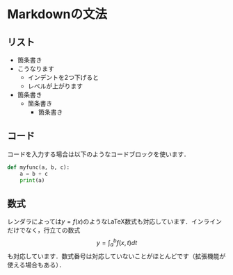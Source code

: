 # Markdownの文法

## リスト

- 箇条書き
- こうなります
  - インデントを2つ下げると
  - レベルが上がります
- 箇条書き
  - 箇条書き
    - 箇条書き

## コード

コードを入力する場合は以下のようなコードブロックを使います．

```python:test.py
def myfunc(a, b, c):
    a = b + c
    print(a)
```

## 数式

レンダラによっては$y = f(x)$のようなLaTeX数式も対応しています．インラインだけでなく，行立ての数式
$$
y = \int_a^b f(x, t) dt
$$
も対応しています．数式番号は対応していないことがほとんどです（拡張機能が使える場合もある）．